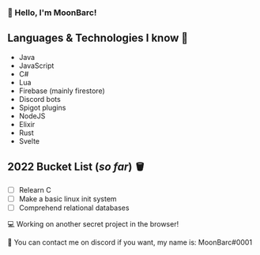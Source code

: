 ### 👋 Hello, I'm MoonBarc!

## Languages & Technologies I know 📕
- Java
- JavaScript
- C#
- Lua
- Firebase (mainly firestore)
- Discord bots
- Spigot plugins
- NodeJS
- Elixir
- Rust
- Svelte

## 2022 Bucket List (*so far*) 🪣
- [ ] Relearn C
- [ ] Make a basic linux init system
- [ ] Comprehend relational databases

💻  Working on another secret project in the browser!

🥏  You can contact me on discord if you want, my name is: MoonBarc#0001
